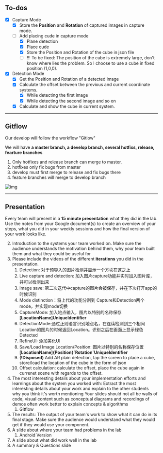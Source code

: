 
## To-dos
- [x] Capture Mode
	- [x] Store the **Position** and **Rotation** of captured images in capture mode.
	- [ ] Add placing cude in capture mode
		- [x] Plane detection
		- [x] Place cude
		- [x] Store the Position and Rotation of the cube in json file
		- [ ] !!! To be fixed: The position of the cube is extremely large, don't know where lies the problem. So I choose to use a cube in fixed position (1,0,0).
- [x] Detection Mode
	- [x] Get the Position and Rotation of a detected image
	- [x] Calculate the offset between the previous and current coordinate systems.
		- [x] While detecting the first image
		- [x] While detecting the second image and so on
	- [x] Calculate and show the cube in current system.
    
---

## Gitflow

Our develop will follow the workflow "Gitlow"

We will have **a master branch, a develop branch, several hotfixs, release, fearture branches**

1. Only hotfixes and release branch can merge to master.
2. hotfixes only fix bugs from master
3. develop must first merge to release and fix bugs there
4. feature branches will merge to develop branch

![img](https://lh5.googleusercontent.com/lQi1fsL5G88MPd9kZRjXGGDb-pUqQW0aVIA4VrP9cgfjuy8j7a7cnQ1_7nW5dZrH0-QJCA-SOkKDq8utCZwvrY8KwHOvZWUsj44oSLP3AZ_sLSutTTWwNyp6WSPRNcUGd23r95kIz8xLNyaa7TdpA5xzBq2fRMPI_HCdwsGYHhYvyzb7T70a9GjoLRcsyw)

---
## Presentation

Every team will present in a **15 minute presentation** what they did in the lab. Use the notes from your Google document(s) to create an overview of your steps, what you did in your weekly sessions and how the final version of your work looks like. 



2. Introduction to the systems your team worked on. Make sure the audience understands the motivation behind them, why your team built them and what they could be useful for
2. Please include the videos of the different **iterations** you did in the presentation.
      1. Detection: 对于预导入的图片检测并显示一个方块在这之上
      2. Live capture and detection: 加入图片capture功能并实时加入图片库，并可以检测出来
      3. Image save: 第二次迭代中capture的图片会被保存，并在下次打开app的时候识别
      4. Mode distinction：将上代的功能分割到 Capture和Detection两个mode，并实现mode切换
      5. CaptureMode: 加入地点输入，图片以特别的名称保存 **[LocationName]UniqueIdentifier**
      6. DetectionMode:通过正则语言识别地点名，在连续检测到三个相同Location的图片的时候返回Location。识别之后在画面上显示绿色Detected
      7. RefineUI: 添加美化UI
	  8. Save/Load Image Location/Position: 图片以特别的名称保存位置 **[LocationName]{Position}\`Rotation\`UniqueIdentifier**
	  9. **(!Disposed)** Add AR plain detection, tap the screen to place a cube, store/load the location of the cube in the form of json
	  10. Offset calculation: calculate the offset, place the cube again in currenet scene with regards to the offset.
3. The most interesting details about your implementation efforts and learnings about the system you worked with:  Extract the most interesting details about your work and explain to the other students why you think it's worth mentioning Your slides should not all be walls of code, visual content such as conceptual diagrams and recordings of demos often work better to explain concepts & algorithms
      1. Gitflow
4. The results: The output of your team's work to show what it can do in its final stage. Make sure the audience would understand what they would get if they would use your component.
5. A slide about where your team had problems in the lab
      1. Android Version
6. A slide about what did work well in the lab
7. A summary & Questions slide

